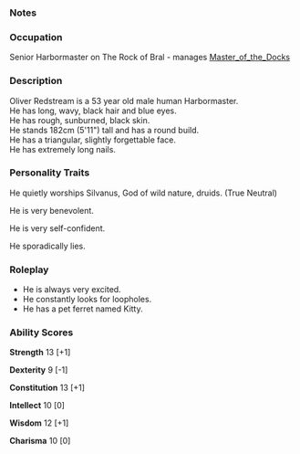 ### Notes

### Occupation
Senior Harbormaster on The Rock of Bral - manages [Master_of_the_Docks](/03_The_Universe/Realmspace/The_Rock_of_Bral/1_The_Low_City/Master_of_the_Docks.md)

### Description

Oliver Redstream is a 53 year old male human Harbormaster.  
He has long, wavy, black hair and blue eyes.  
He has rough, sunburned, black skin.  
He stands 182cm (5'11") tall and has a round build.  
He has a triangular, slightly forgettable face.  
He has extremely long nails.

### Personality Traits

He quietly worships Silvanus, God of wild nature, druids. (True Neutral)

He is very benevolent.

He is very self-confident.

He sporadically lies.

### Roleplay
- He is always very excited.  
- He constantly looks for loopholes.  
- He has a pet ferret named Kitty.

### Ability Scores

**Strength** 13 [+1]

**Dexterity** 9 [-1]

**Constitution** 13 [+1]

**Intellect** 10 [0]

**Wisdom** 12 [+1]

**Charisma** 10 [0]